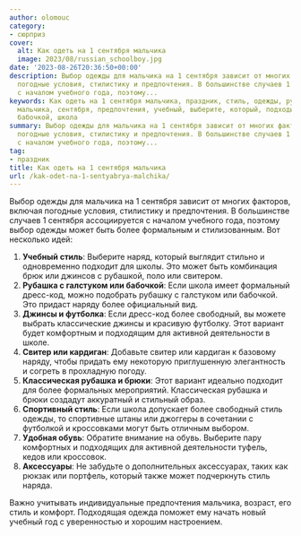 ```yaml
---
author: olomouc
category:
- сюрприз
cover:
  alt: Как одеть на 1 сентября мальчика
  image: 2023/08/russian_schoolboy.jpg
date: '2023-08-26T20:36:50+00:00'
description: Выбор одежды для мальчика на 1 сентября зависит от многих факторов, включая
  погодные условия, стилистику и предпочтения. В большинстве случаев 1 сентября ассоциируется
  с началом учебного года, поэтому...
keywords: Как одеть на 1 сентября мальчика, праздник, стиль, одежды, рубашка, выбор,
  мальчика, сентября, предпочтения, учебный, выберите, который, подходит, это, галстуком,
  бабочкой, школа
summary: Выбор одежды для мальчика на 1 сентября зависит от многих факторов, включая
  погодные условия, стилистику и предпочтения. В большинстве случаев 1 сентября ассоциируется
  с началом учебного года, поэтому...
tag:
- праздник
title: Как одеть на 1 сентября мальчика
url: /kak-odet-na-1-sentyabrya-malchika/
---
```


Выбор одежды для мальчика на 1 сентября зависит от многих факторов, включая погодные условия, стилистику и предпочтения. В большинстве случаев 1 сентября ассоциируется с началом учебного года, поэтому выбор одежды может быть более формальным и стилизованным. Вот несколько идей:

1. **Учебный стиль**: Выберите наряд, который выглядит стильно и одновременно подходит для школы. Это может быть комбинация брюк или джинсов с рубашкой, поло или свитером.
1. **Рубашка с галстуком или бабочкой**: Если школа имеет формальный дресс-код, можно подобрать рубашку с галстуком или бабочкой. Это придаст наряду более официальный вид.
1. **Джинсы и футболка**: Если дресс-код более свободный, вы можете выбрать классические джинсы и красивую футболку. Этот вариант будет комфортным и подходящим для активной деятельности в школе.
1. **Свитер или кардиган**: Добавьте свитер или кардиган к базовому наряду, чтобы придать ему некоторую приглушенную элегантность и согреть в прохладную погоду.
1. **Классическая рубашка и брюки**: Этот вариант идеально подходит для более формальных мероприятий. Классическая рубашка и брюки создадут аккуратный и стильный образ.
1. **Спортивный стиль**: Если школа допускает более свободный стиль одежды, то спортивные штаны или джоггеры в сочетании с футболкой и кроссовками могут быть отличным выбором.
1. **Удобная обувь**: Обратите внимание на обувь. Выберите пару комфортных и подходящих для активной деятельности туфель, кедов или кроссовок.
1. **Аксессуары**: Не забудьте о дополнительных аксессуарах, таких как рюкзак или портфель, который также может подчеркнуть стиль наряда.

Важно учитывать индивидуальные предпочтения мальчика, возраст, его стиль и комфорт. Подходящая одежда поможет ему начать новый учебный год с уверенностью и хорошим настроением.